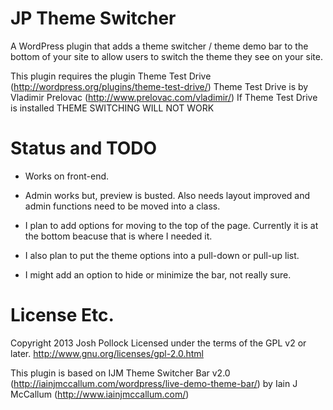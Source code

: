 JP Theme Switcher
=================
A WordPress plugin that adds a theme switcher / theme demo bar to the bottom of your site to allow users to switch the theme they see on your site.

This plugin requires the plugin Theme Test Drive (http://wordpress.org/plugins/theme-test-drive/)
Theme Test Drive is by Vladimir Prelovac (http://www.prelovac.com/vladimir/)
If Theme Test Drive is installed THEME SWITCHING WILL NOT WORK


Status and TODO
===============
* Works on front-end.

* Admin works but, preview is busted. Also needs layout improved and admin functions need to be moved into a class.

* I plan to add options for moving to the top of the page. Currently it is at the bottom beacuse that is where I needed it.

* I also plan to put the theme options into a pull-down or pull-up list.

* I might add an option to hide or minimize the bar, not really sure.

License Etc.
============
Copyright 2013 Josh Pollock
Licensed under the terms of the GPL v2 or later.
http://www.gnu.org/licenses/gpl-2.0.html

This plugin is based on IJM Theme Switcher Bar v2.0 (http://iainjmccallum.com/wordpress/live-demo-theme-bar/) by Iain J McCallum (http://www.iainjmccallum.com/)
